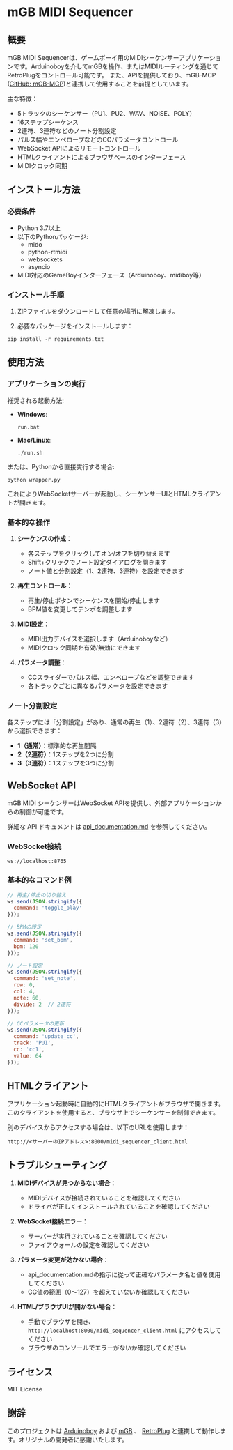 # mGB MIDI Sequencer



## 概要

mGB MIDI Sequencerは、ゲームボーイ用のMIDIシーケンサーアプリケーションです。Arduinoboyを介してmGBを操作、またはMIDIルーティングを通じてRetroPlugをコントロール可能です。
また、APIを提供しており、mGB-MCP ([GitHub: mGB-MCP](https://github.com/otanl/mGB-MCP))と連携して使用することを前提としています。

主な特徴：
- 5トラックのシーケンサー（PU1、PU2、WAV、NOISE、POLY）
- 16ステップシーケンス
- 2連符、3連符などのノート分割設定
- パルス幅やエンベロープなどのCCパラメータコントロール
- WebSocket APIによるリモートコントロール
- HTMLクライアントによるブラウザベースのインターフェース
- MIDIクロック同期

## インストール方法

### 必要条件
- Python 3.7以上
- 以下のPythonパッケージ:
  - mido
  - python-rtmidi
  - websockets
  - asyncio
- MIDI対応のGameBoyインターフェース（Arduinoboy、midiboy等）

### インストール手順

1. ZIPファイルをダウンロードして任意の場所に解凍します。

2. 必要なパッケージをインストールします：
```
pip install -r requirements.txt
```

## 使用方法

### アプリケーションの実行

推奨される起動方法:

- **Windows**:
  ```
  run.bat
  ```

- **Mac/Linux**:
  ```
  ./run.sh
  ```

または、Pythonから直接実行する場合:
```
python wrapper.py
```

これによりWebSocketサーバーが起動し、シーケンサーUIとHTMLクライアントが開きます。

### 基本的な操作

1. **シーケンスの作成**：
   - 各ステップをクリックしてオン/オフを切り替えます
   - Shift+クリックでノート設定ダイアログを開きます
   - ノート値と分割設定（1、2連符、3連符）を設定できます

2. **再生コントロール**：
   - 再生/停止ボタンでシーケンスを開始/停止します
   - BPM値を変更してテンポを調整します

3. **MIDI設定**：
   - MIDI出力デバイスを選択します（Arduinoboyなど）
   - MIDIクロック同期を有効/無効にできます

4. **パラメータ調整**：
   - CCスライダーでパルス幅、エンベロープなどを調整できます
   - 各トラックごとに異なるパラメータを設定できます

### ノート分割設定

各ステップには「分割設定」があり、通常の再生（1）、2連符（2）、3連符（3）から選択できます：

- **1（通常）**：標準的な再生間隔
- **2（2連符）**：1ステップを2つに分割
- **3（3連符）**：1ステップを3つに分割

## WebSocket API

mGB MIDI シーケンサーはWebSocket APIを提供し、外部アプリケーションからの制御が可能です。

詳細な API ドキュメントは [api_documentation.md](api_documentation.md) を参照してください。

### WebSocket接続

```
ws://localhost:8765
```

### 基本的なコマンド例

```javascript
// 再生/停止の切り替え
ws.send(JSON.stringify({
  command: 'toggle_play'
}));

// BPMの設定
ws.send(JSON.stringify({
  command: 'set_bpm',
  bpm: 120
}));

// ノート設定
ws.send(JSON.stringify({
  command: 'set_note',
  row: 0,
  col: 4,
  note: 60,
  divide: 2  // 2連符
}));

// CCパラメータの更新
ws.send(JSON.stringify({
  command: 'update_cc',
  track: 'PU1',
  cc: 'cc1',
  value: 64
}));
```

## HTMLクライアント

アプリケーション起動時に自動的にHTMLクライアントがブラウザで開きます。このクライアントを使用すると、ブラウザ上でシーケンサーを制御できます。

別のデバイスからアクセスする場合は、以下のURLを使用します：
```
http://<サーバーのIPアドレス>:8000/midi_sequencer_client.html
```

## トラブルシューティング

1. **MIDIデバイスが見つからない場合**：
   - MIDIデバイスが接続されていることを確認してください
   - ドライバが正しくインストールされていることを確認してください

2. **WebSocket接続エラー**：
   - サーバーが実行されていることを確認してください
   - ファイアウォールの設定を確認してください

3. **パラメータ変更が効かない場合**：
   - api_documentation.mdの指示に従って正確なパラメータ名と値を使用してください
   - CC値の範囲（0～127）を超えていないか確認してください

4. **HTML/ブラウザUIが開かない場合**：
   - 手動でブラウザを開き、`http://localhost:8000/midi_sequencer_client.html` にアクセスしてください
   - ブラウザのコンソールでエラーがないか確認してください

## ライセンス

MIT License

## 謝辞

このプロジェクトは [Arduinoboy](https://github.com/trash80/Arduinoboy) および [mGB](https://github.com/trash80/mGB) 、 [RetroPlug](https://github.com/tommitytom/RetroPlug) と連携して動作します。オリジナルの開発者に感謝いたします。

